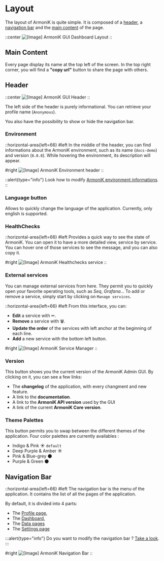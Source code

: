 # Layout

The layout of ArmoniK is quite simple. It is composed of a [header](#header), a [navigation bar](#navigation-bar) and the [main content](#main-content) of the page.

::center
![\[Image\] ArmoniK GUI Dashboard Layout](https://armonik-public-images.s3.eu-west-3.amazonaws.com/Documentation-GUI/layout.png)
::

## Main Content

Every page display its name at the top left of the screen. In the top right corner, you will find a **"copy url"** button to share the page with others.

## Header

::center
![\[Image\] ArmoniK GUI Header](https://armonik-public-images.s3.eu-west-3.amazonaws.com/Documentation-GUI/header.png)
::

The left side of the header is purely informational. You can retrieve your profile name (`Anonymous`).

You also have the possibility to show or hide the navigation bar.

### Environment

::horizontal-area{left=66}
#left
In the middle of the header, you can find informations about the ArmoniK environment, such as its name (`docs-demo`) and version (`0.0.0`).
While hovering the environment, its description will appear.

#right
![\[Image\] ArmoniK Environment header](https://armonik-public-images.s3.eu-west-3.amazonaws.com/Documentation-GUI/header-env.png)
::

::alert{type="info"}
Look how to modify [ArmoniK environment informations](https://aneoconsulting.github.io/ArmoniK/guide/differentiate-environments).
::

### Language button

Allows to quickly change the language of the application. Currently, only english is supported.

### HealthChecks 

::horizontal-area{left=66}
#left
Provides a quick way to see the state of ArmoniK. You can open it to have a more detailed view, service by service. You can hover one of those services to see the message, and you can also copy it.

#right
![\[Image\] ArmoniK Healthchecks service](https://armonik-public-images.s3.eu-west-3.amazonaws.com/Documentation-GUI/header-healthcheck.png)
::

### External services

You can manage external services from here. They permit you to quickly open your favorite operating tools, such as *Seq*, *Grafana*... 
To add or remove a service, simply start by clicking on `Manage services`.

::horizontal-area{left=66}
#left
From this interface, you can:
- **Edit** a service with ✏.
- **Remove** a service with 🗑.
- **Update the order** of the services with left anchor at the beginning of each line.
- **Add** a new service with the bottom left button.

#right
![\[Image\] ArmoniK Service Manager](https://armonik-public-images.s3.eu-west-3.amazonaws.com/Documentation-GUI/header-services-manager.png)
::

### Version

This button shows you the current version of the ArmoniK Admin GUI. By clicking on it, you can see a few links:
- The **changelog** of the application, with every changment and new feature.
- A link to the **documentation**.
- A link to the **ArmoniK API version** used by the GUI
- A link of the current **ArmoniK Core version**.

### Theme Palettes

This button permits you to swap between the different themes of the application. Four color palettes are currently availables :
- Indigo & Pink ☀ `default`
- Deep Purple & Amber ☀
- Pink & Blue-grey 🌑
- Purple & Green 🌑

## Navigation Bar

::horizontal-area{left=66}
#left
The navigation bar is the menu of the application. It contains the list of all the pages of the application.

By default, it is divided into 4 parts:

- The [Profile page](./3.Profile.md),
- The [Dashboard](./4.Dashboard.md),
- The [Data pages](./7.Data/1.Applications.md)
- The [Settings page](./8.Settings/0.navigation.md)

:::alert{type="info"}
Do you want to modify the navigation bar ? [Take a look](./8.Settings/0.navigation.md).
:::

#right
![\[Image\] ArmoniK Navigation Bar](https://armonik-public-images.s3.eu-west-3.amazonaws.com/Documentation-GUI/navigation-bar.png)
::